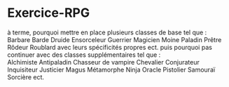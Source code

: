 # Exercice-RPG
 
à terme, pourquoi mettre en place plusieurs classes de base tel que :
Barbare	Barde 	Druide 	Ensorceleur 	Guerrier 	Magicien 	Moine 	Paladin 	Prêtre 	Rôdeur 	Roublard
avec leurs spécificités propres ect.
puis pourquoi pas continuer avec des classes supplémentaires tel que :	
Alchimiste Antipaladin Chasseur de vampire Chevalier Conjurateur Inquisiteur Justicier Magus Métamorphe	Ninja Oracle Pistolier Samouraï Sorcière ect.
